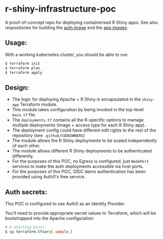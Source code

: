 # r-shiny-infrastructure-poc
A proof-of-concept repo for deploying containerised R Shiny apps. See also respositories for building the [auth image](https://github.com/joshpencheon/r-shiny-auth-poc) and the [app images](https://github.com/joshpencheon/r-shiny-poc).

## Usage:

With a working kubernetes cluster, you should be able to run:

```bash
$ terraform init
$ terraform plan
$ terraform apply
```

## Design:

* The logic for deploying Apache + R Shiny is encapsulated in the `shiny-app` Terraform module.
* This module takes configuration by being invoked in the top-level `main.tf` file.
* The `deployments.tf` contains all the R-specific options to manage multiple deployments (image + access type for each R Shiny app).
* The deployment config could have different edit rights to the rest of the repository (see `.github/CODEOWNERS`)
* The module allows the R Shiny deployments to be scaled independently of each other.
* The module allows different R Shiny deployments to be authenticated differently.
* For the purposes of this POC, no Egress is configured; just `NodePort` services to make the auth deployments accessible via host ports.
* For the purposes of this POC, OIDC demo authentication has been provided using Auth0's free service.

## Auth secrets:

This POC is configured to use Auth0 as an Identity Provider.

You'll need to provide appropriate secret values to Terraform, which will be bootstrapped into the Apache configuration:

```bash
# A starting point:
$ cp terraform.tfvars{.sample,}
```
